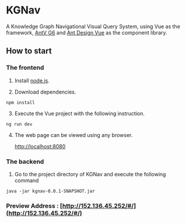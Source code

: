 # KGNav

A Knowledge Graph Navigational Visual Query System, using Vue as the framework, [AntV G6](https://g6.antv.vision/en/) and [Ant Design Vue](https://1x.antdv.com/docs/vue/introduce/) as the component library.

 
## How to start

### The frontend

1. Install [node.js](https://nodejs.org/en/download/).

2. Download dependencies.
```
npm install
```
3. Execute the Vue project with the following instruction.
```
ng run dev
```
4. The web page can be viewed using any browser.

     [http://localhost:8080](http://localhost:8080)




### The backend

1. Go to the project directory of KGNav and execute the following command
```
java -jar kgnav-0.0.1-SNAPSHOT.jar
```

### Preview Address : [http://152.136.45.252/#/](http://152.136.45.252/#/)




